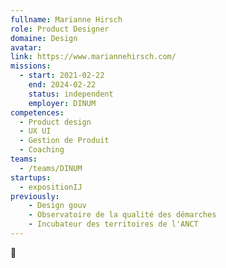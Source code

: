 ```yaml
---
fullname: Marianne Hirsch
role: Product Designer
domaine: Design
avatar:
link: https://www.mariannehirsch.com/
missions:
  - start: 2021-02-22
    end: 2024-02-22
    status: independent
    employer: DINUM
competences:
  - Product design
  - UX UI
  - Gestion de Produit
  - Coaching
teams:
  - /teams/DINUM
startups:
  - expositionIJ
previously:
    - Design gouv
    - Observatoire de la qualité des démarches
    - Incubateur des territoires de l'ANCT
---
```


🌻
